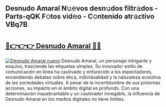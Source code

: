 ## Desnudo Amaral N𝚞𝚎vos desn𝚞dos filtr𝚊dos - Parts-qQK F𝚘tos vid𝚎o - C𝚘ntenido atr𝚊ctivo VBq7B

# <h2><a href="http://mb1vbn2.tromn.icu/?c=Desnudo+Amaral">🔗👉👉👉 Desnudo Amaral 🔗🔗</a></h2>

[![Desnudo Amaral nuevo](https://i.imgur.com/pEAQMta.gif)](http://mb1vbn2.tromn.icu/?c=Desnudo+Amaral)
Desnudo Amaral, un personaje intrigante y esquivo, trasciende las etiquetas simples. Su innovador estilo de comunicación en línea ha cautivado y enfurecido a los espectadores, encendiendo debates sobre ética, individualidad y la naturaleza evolutiva de las sociedades virtuales. A pesar de la incertidumbre de sus próximas acciones, su impacto en el ámbito digital es profundo. Con una determinación inquebrantable y un cautivador innegable, la influencia de Desnudo Amaral en los medios digitales no tiene límites.
